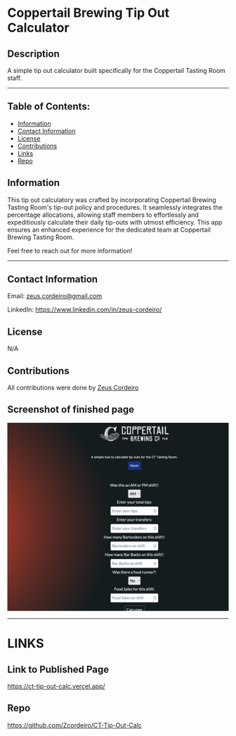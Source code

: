 # Coppertail Brewing Tip Out Calculator

## Description 
A simple tip out calculator built specifically for the Coppertail Tasting Room staff. 

---

 ## Table of Contents:
  - [Information](#information)
  - [Contact Information](#contact-information)
  - [License](#license)
  - [Contributions](#contributions)
  - [Links](#links)
  - [Repo](#repo)

## Information

This tip out calculatory was crafted by incorporating Coppertail Brewing Tasting Room's tip-out policy and procedures. It seamlessly integrates the percentage allocations, allowing staff members to effortlessly and expeditiously calculate their daily tip-outs with utmost efficiency. This app ensures an enhanced experience for the dedicated team at Coppertail Brewing Tasting Room.


Feel free to reach out for more information!

---

## Contact Information

Email: zeus.cordeiro@gmail.com

LinkedIn: https://www.linkedin.com/in/zeus-cordeiro/

## License

N/A

## Contributions

All contributions were done by [Zeus Cordeiro](https://github.com/Zcordeiro)

## Screenshot of finished page

![screenshot of published page](./public/assets/images/screenshot-tip-out-calc.png)

---

# LINKS

## Link to Published Page

https://ct-tip-out-calc.vercel.app/

## Repo

https://github.com/Zcordeiro/CT-Tip-Out-Calc
